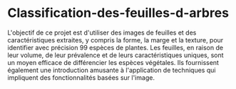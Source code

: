 # Classification-des-feuilles-d-arbres
L'objectif de ce projet est d'utiliser des images de feuilles et des caractéristiques extraites, y compris la forme, la marge et la texture, pour identifier avec précision 99 espèces de plantes. Les feuilles, en raison de leur volume, de leur prévalence et de leurs caractéristiques uniques, sont un moyen efficace de différencier les espèces végétales. Ils fournissent également une introduction amusante à l'application de techniques qui impliquent des fonctionnalités basées sur l'image.
